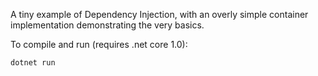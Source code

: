 A tiny example of Dependency Injection, with an overly simple container implementation demonstrating the very basics.

To compile and run (requires .net core 1.0):
```
dotnet run
```